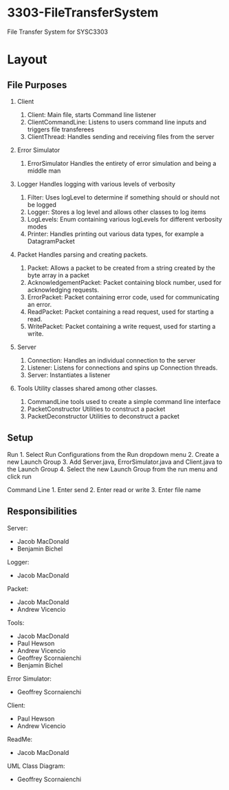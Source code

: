 # 3303-FileTransferSystem
File Transfer System for SYSC3303

# Layout

## File Purposes

1. Client
    1. Client: Main file, starts Command line listener
    2. ClientCommandLine: Listens to users command line inputs and triggers file transferees
    3. ClientThread: Handles sending and receiving files from the server
    
2. Error Simulator
    1. ErrorSimulator Handles the entirety of error simulation and being a middle man
    
3. Logger    Handles logging with various levels of verbosity
    1. Filter: Uses logLevel to determine if something should or should not be logged
    2. Logger: Stores a log level and allows other classes to log items
    3. LogLevels: Enum containing various logLevels for different verbosity modes
    4. Printer: Handles printing out various data types, for example a DatagramPacket
    
4. Packet    Handles parsing and creating packets.
    1. Packet: Allows a packet to be created from a string created by the byte array in a packet
    2. AcknowledgementPacket: Packet containing block number, used for acknowledging requests.
    3. ErrorPacket: Packet containing error code, used for communicating an error.
    4. ReadPacket: Packet containing a read request, used for starting a read.
    5. WritePacket: Packet containing a write request, used for starting a write.
    
5. Server
    1. Connection: Handles an individual connection to the server
    2. Listener: Listens for connections and spins up Connection threads.
    3. Server: Instantiates a listener
    
6. Tools    Utility classes shared among other classes.
    1. CommandLine tools used to create a simple command line interface
    2. PacketConstructor Utilities to construct a packet
    3. PacketDeconstructor Utilities to deconstruct a packet

## Setup
Run
    1. Select Run Configurations from the Run dropdown menu
    2. Create a new Launch Group
    3. Add Server.java, ErrorSimulator.java and Client.java to the Launch Group
    4. Select the new Launch Group from the run menu and click run
    
Command Line
    1. Enter send
    2. Enter read or write
    3. Enter file name


## Responsibilities

Server:
  * Jacob MacDonald
  * Benjamin Bichel
  
Logger:
  * Jacob MacDonald
  
Packet:
  * Jacob MacDonald
  * Andrew Vicencio
  
Tools:
  * Jacob MacDonald
  * Paul Hewson
  * Andrew Vicencio
  * Geoffrey Scornaienchi
  * Benjamin Bichel
  
Error Simulator:
  * Geoffrey Scornaienchi
  
Client:
  * Paul Hewson
  * Andrew Vicencio
  
ReadMe:
  * Jacob MacDonald
  
UML Class Diagram: 
  * Geoffrey Scornaienchi
